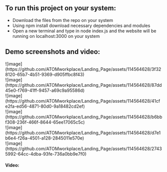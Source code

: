 <h2>To run this project on your system:</h2>
<ul>
  <li> Download the files from the repo on your system</li>
  <li> Using npm install download necessary dependencies and modules</li>
  <li> Open a new terminal and type in node index.js and the website will be running on localhost:3000 on your system</li>
</ul>

<h2>Demo screenshots and video: </h2>
![image](https://github.com/ATOMworkplace/Landing_Page/assets/114564628/3f328120-65b7-4b51-9369-d905ffbc8f43)
<br>
![image](https://github.com/ATOMworkplace/Landing_Page/assets/114564628/87dd45e0-f769-41ff-9457-a69c9a95586d)
<br>
![image](https://github.com/ATOMworkplace/Landing_Page/assets/114564628/41cfe2fa-ed56-4871-80d0-9a18482cd2ef)
<br>
![image](https://github.com/ATOMworkplace/Landing_Page/assets/114564628/b6bbf308-236f-466f-8644-65ee17065c5c)
<br>
![image](https://github.com/ATOMworkplace/Landing_Page/assets/114564628/d7e1b6e4-f26a-4501-a128-2845011e570e)
<br>
![image](https://github.com/ATOMworkplace/Landing_Page/assets/114564628/27435992-64cc-4dba-93fe-736a0bb9e7f0)
<br>
<h4>Video: </h4>
<br>
